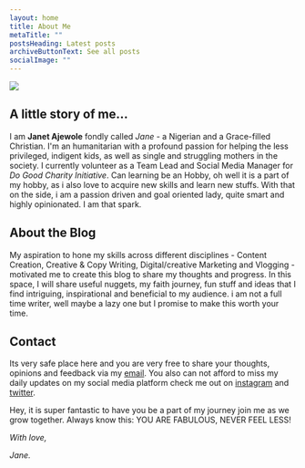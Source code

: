 ```yaml
---
layout: home
title: About Me
metaTitle: ""
postsHeading: Latest posts
archiveButtonText: See all posts
socialImage: ""
---
```



![](/images/fav.jpg)

## **A little story of me...**

I am **Janet Ajewole** fondly called *Jane -* a Nigerian and a Grace-filled Christian. I'm an humanitarian with a profound passion for helping the less privileged, indigent kids, as well as single and struggling mothers in the society. I currently volunteer as a Team Lead and Social Media Manager for *Do Good Charity Initiative*. Can learning be an Hobby, oh well it is a part of my hobby, as i also love to acquire new skills and learn new stuffs. With that on the side, i am a passion driven and goal oriented  lady, quite smart and highly opinionated. I am that spark.

## **About the Blog**

My aspiration to hone my skills across different disciplines - Content Creation, Creative & Copy Writing, Digital/creative Marketing and Vlogging - motivated me to create this blog to share my thoughts and progress. In this space, I will share useful nuggets, my faith journey, fun stuff and ideas that I find intriguing, inspirational and beneficial to my audience. i am not a full time writer, well maybe a lazy one but I promise to make this worth your time. 

## **Contact**

Its very safe place here and you are very free to share your thoughts, opinions and feedback via my [email](ajewoleglory@gmail.com).  You also can not afford to miss my daily updates on my social media platform check me out on [instagram](https://www.instagram.com/jane_vigour/) and [twitter](https://twitter.com/JaneVigour). 

Hey, it is super fantastic to have you be a part of my journey join me as we grow together. Always know this: YOU ARE FABULOUS, NEVER FEEL LESS! 

*With love,* 

*Jane.*